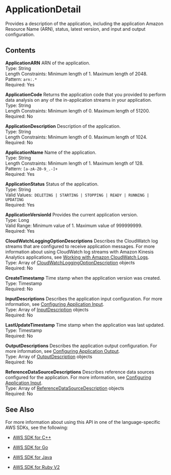 # ApplicationDetail<a name="API_ApplicationDetail"></a>

Provides a description of the application, including the application Amazon Resource Name \(ARN\), status, latest version, and input and output configuration\.

## Contents<a name="API_ApplicationDetail_Contents"></a>

 **ApplicationARN**   <a name="analytics-Type-ApplicationDetail-ApplicationARN"></a>
ARN of the application\.  
Type: String  
Length Constraints: Minimum length of 1\. Maximum length of 2048\.  
Pattern: `arn:.*`   
Required: Yes

 **ApplicationCode**   <a name="analytics-Type-ApplicationDetail-ApplicationCode"></a>
Returns the application code that you provided to perform data analysis on any of the in\-application streams in your application\.  
Type: String  
Length Constraints: Minimum length of 0\. Maximum length of 51200\.  
Required: No

 **ApplicationDescription**   <a name="analytics-Type-ApplicationDetail-ApplicationDescription"></a>
Description of the application\.  
Type: String  
Length Constraints: Minimum length of 0\. Maximum length of 1024\.  
Required: No

 **ApplicationName**   <a name="analytics-Type-ApplicationDetail-ApplicationName"></a>
Name of the application\.  
Type: String  
Length Constraints: Minimum length of 1\. Maximum length of 128\.  
Pattern: `[a-zA-Z0-9_.-]+`   
Required: Yes

 **ApplicationStatus**   <a name="analytics-Type-ApplicationDetail-ApplicationStatus"></a>
Status of the application\.  
Type: String  
Valid Values:` DELETING | STARTING | STOPPING | READY | RUNNING | UPDATING`   
Required: Yes

 **ApplicationVersionId**   <a name="analytics-Type-ApplicationDetail-ApplicationVersionId"></a>
Provides the current application version\.  
Type: Long  
Valid Range: Minimum value of 1\. Maximum value of 999999999\.  
Required: Yes

 **CloudWatchLoggingOptionDescriptions**   <a name="analytics-Type-ApplicationDetail-CloudWatchLoggingOptionDescriptions"></a>
Describes the CloudWatch log streams that are configured to receive application messages\. For more information about using CloudWatch log streams with Amazon Kinesis Analytics applications, see [Working with Amazon CloudWatch Logs](http://docs.aws.amazon.com/kinesisanalytics/latest/dev/cloudwatch-logs.html)\.   
Type: Array of [CloudWatchLoggingOptionDescription](API_CloudWatchLoggingOptionDescription.md) objects  
Required: No

 **CreateTimestamp**   <a name="analytics-Type-ApplicationDetail-CreateTimestamp"></a>
Time stamp when the application version was created\.  
Type: Timestamp  
Required: No

 **InputDescriptions**   <a name="analytics-Type-ApplicationDetail-InputDescriptions"></a>
Describes the application input configuration\. For more information, see [Configuring Application Input](http://docs.aws.amazon.com/kinesisanalytics/latest/dev/how-it-works-input.html)\.   
Type: Array of [InputDescription](API_InputDescription.md) objects  
Required: No

 **LastUpdateTimestamp**   <a name="analytics-Type-ApplicationDetail-LastUpdateTimestamp"></a>
Time stamp when the application was last updated\.  
Type: Timestamp  
Required: No

 **OutputDescriptions**   <a name="analytics-Type-ApplicationDetail-OutputDescriptions"></a>
Describes the application output configuration\. For more information, see [Configuring Application Output](http://docs.aws.amazon.com/kinesisanalytics/latest/dev/how-it-works-output.html)\.   
Type: Array of [OutputDescription](API_OutputDescription.md) objects  
Required: No

 **ReferenceDataSourceDescriptions**   <a name="analytics-Type-ApplicationDetail-ReferenceDataSourceDescriptions"></a>
Describes reference data sources configured for the application\. For more information, see [Configuring Application Input](http://docs.aws.amazon.com/kinesisanalytics/latest/dev/how-it-works-input.html)\.   
Type: Array of [ReferenceDataSourceDescription](API_ReferenceDataSourceDescription.md) objects  
Required: No

## See Also<a name="API_ApplicationDetail_SeeAlso"></a>

For more information about using this API in one of the language\-specific AWS SDKs, see the following:

+  [AWS SDK for C\+\+](http://docs.aws.amazon.com/goto/SdkForCpp/kinesisanalytics-2015-08-14/ApplicationDetail) 

+  [AWS SDK for Go](http://docs.aws.amazon.com/goto/SdkForGoV1/kinesisanalytics-2015-08-14/ApplicationDetail) 

+  [AWS SDK for Java](http://docs.aws.amazon.com/goto/SdkForJava/kinesisanalytics-2015-08-14/ApplicationDetail) 

+  [AWS SDK for Ruby V2](http://docs.aws.amazon.com/goto/SdkForRubyV2/kinesisanalytics-2015-08-14/ApplicationDetail) 